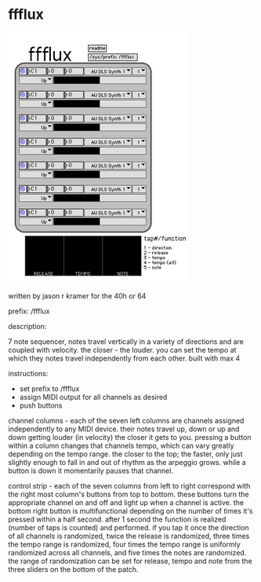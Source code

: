 # ffflux

![](picture_1.png)

written by jason r kramer for the 40h or 64

prefix: /ffflux

description:

7 note sequencer, notes travel vertically in a variety of directions and are coupled with velocity. the closer - the louder. you can set the tempo at which they notes travel independently from each other. built with max 4

instructions:

- set prefix to /ffflux
- assign MIDI output for all channels as desired
- push buttons

channel columns - each of the seven left columns are channels assigned independently to any MIDI device. their notes travel up, down or up and down getting louder (in velocity) the closer it gets to you. pressing a button within a column changes that channels tempo, which can vary greatly depending on the tempo range. the closer to the top; the faster, only just slightly enough to fall in and out of rhythm as the arpeggio grows. while a button is down it momentarily pauses that channel.

control strip - each of the seven columns from left to right correspond with the right most column's buttons from top to bottom. these buttons turn the appropriate channel on and off and light up when a channel is active. the bottom right button is multifunctional depending on the number of times it's pressed within a half second. after 1 second the function is realized (number of taps is counted) and performed. if you tap it once the direction of all channels is randomized, twice the release is randomized, three times the tempo range is randomized, four times the tempo range is uniformly randomized across all channels, and five times the notes are randomized. the range of randomization can be set for release, tempo and note from the three sliders on the bottom of the patch.